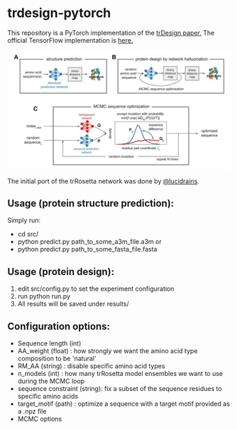 # trdesign-pytorch
This repository is a PyTorch implementation of the [trDesign paper.](https://www.biorxiv.org/content/10.1101/2020.07.22.211482v1.full.pdf)
The official TensorFlow implementation is [here.](https://github.com/gjoni/trDesign)

![Alt text](assets/trDesign.jpg?raw=true "Title")

The initial port of the trRosetta network was done by [@lucidrains](https://github.com/lucidrains).
## Usage (protein structure prediction):
Simply run:
- cd src/
- python predict.py path_to_some_a3m_file.a3m
or 
- python predict.py path_to_some_fasta_file.fasta

## Usage (protein design):
1. edit src/config.py to set the experiment configuration
2. run python run.py
3. All results will be saved under results/

## Configuration options:
- Sequence length (int)
- AA_weight (float)    : how strongly we want the amino acid type composition to be 'natural'
- RM_AA (string)       : disable specific amino acid types
- n_models (int)       : how many trRosetta model ensembles we want to use during the MCMC loop
- sequence constraint (string): fix a subset of the sequence residues to specific amino acids
- target_motif (path)  : optimize a sequence with a target motif provided as a .npz file
- MCMC options
